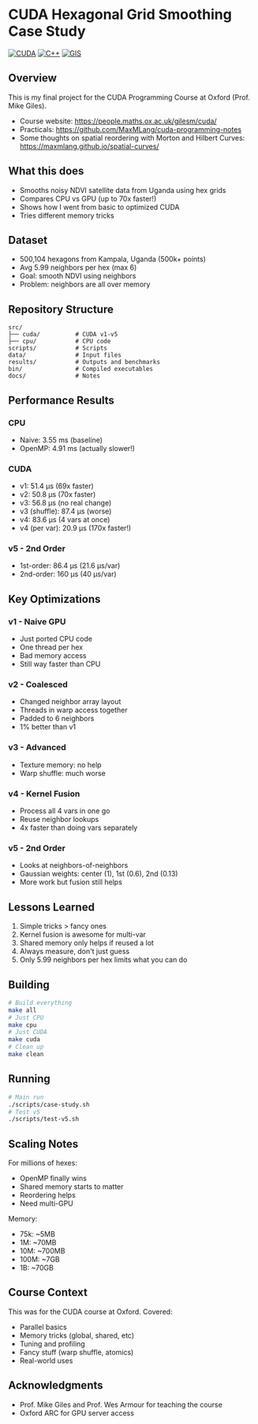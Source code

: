 # CUDA Hexagonal Grid Smoothing Case Study

[![CUDA](https://img.shields.io/badge/CUDA-11.0+-green.svg)](https://developer.nvidia.com/cuda-zone)
[![C++](https://img.shields.io/badge/C++-17-blue.svg)](https://isocpp.org/)
[![GIS](https://img.shields.io/badge/GIS-Satellite%20Data-orange.svg)](https://en.wikipedia.org/wiki/Geographic_information_system)

## Overview

This is my final project for the CUDA Programming Course at Oxford (Prof. Mike Giles).

* Course website: https://people.maths.ox.ac.uk/gilesm/cuda/
* Practicals: https://github.com/MaxMLang/cuda-programming-notes
* Some thoughts on spatial reordering with Morton and Hilbert Curves: https://maxmlang.github.io/spatial-curves/

## What this does

- Smooths noisy NDVI satellite data from Uganda using hex grids
- Compares CPU vs GPU (up to 70x faster!)
- Shows how I went from basic to optimized CUDA
- Tries different memory tricks

## Dataset

- 500,104 hexagons from Kampala, Uganda (500k+ points)
- Avg 5.99 neighbors per hex (max 6)
- Goal: smooth NDVI using neighbors
- Problem: neighbors are all over memory

## Repository Structure

```
src/
├── cuda/          # CUDA v1-v5
├── cpu/           # CPU code
scripts/           # Scripts
data/              # Input files
results/           # Outputs and benchmarks
bin/               # Compiled executables
docs/              # Notes
```

## Performance Results

### CPU
- Naive: 3.55 ms (baseline)
- OpenMP: 4.91 ms (actually slower!)

### CUDA
- v1: 51.4 μs (69x faster)
- v2: 50.8 μs (70x faster)
- v3: 56.8 μs (no real change)
- v3 (shuffle): 87.4 μs (worse)
- v4: 83.6 μs (4 vars at once)
- v4 (per var): 20.9 μs (170x faster!)

### v5 - 2nd Order
- 1st-order: 86.4 μs (21.6 μs/var)
- 2nd-order: 160 μs (40 μs/var)

## Key Optimizations

### v1 - Naive GPU
- Just ported CPU code
- One thread per hex
- Bad memory access
- Still way faster than CPU

### v2 - Coalesced
- Changed neighbor array layout
- Threads in warp access together
- Padded to 6 neighbors
- 1% better than v1

### v3 - Advanced
- Texture memory: no help
- Warp shuffle: much worse

### v4 - Kernel Fusion
- Process all 4 vars in one go
- Reuse neighbor lookups
- 4x faster than doing vars separately

### v5 - 2nd Order
- Looks at neighbors-of-neighbors
- Gaussian weights: center (1), 1st (0.6), 2nd (0.13)
- More work but fusion still helps

## Lessons Learned

1. Simple tricks > fancy ones
2. Kernel fusion is awesome for multi-var
3. Shared memory only helps if reused a lot
4. Always measure, don't just guess
5. Only 5.99 neighbors per hex limits what you can do

## Building

```bash
# Build everything
make all
# Just CPU
make cpu
# Just CUDA
make cuda
# Clean up
make clean
```

## Running

```bash
# Main run
./scripts/case-study.sh
# Test v5
./scripts/test-v5.sh
```

## Scaling Notes

For millions of hexes:
- OpenMP finally wins
- Shared memory starts to matter
- Reordering helps
- Need multi-GPU

Memory:
- 75k: ~5MB
- 1M: ~70MB
- 10M: ~700MB
- 100M: ~7GB
- 1B: ~70GB

## Course Context

This was for the CUDA course at Oxford. Covered:
- Parallel basics
- Memory tricks (global, shared, etc)
- Tuning and profiling
- Fancy stuff (warp shuffle, atomics)
- Real-world uses

## Acknowledgments

- Prof. Mike Giles and Prof. Wes Armour for teaching the course
- Oxford ARC for GPU server access
